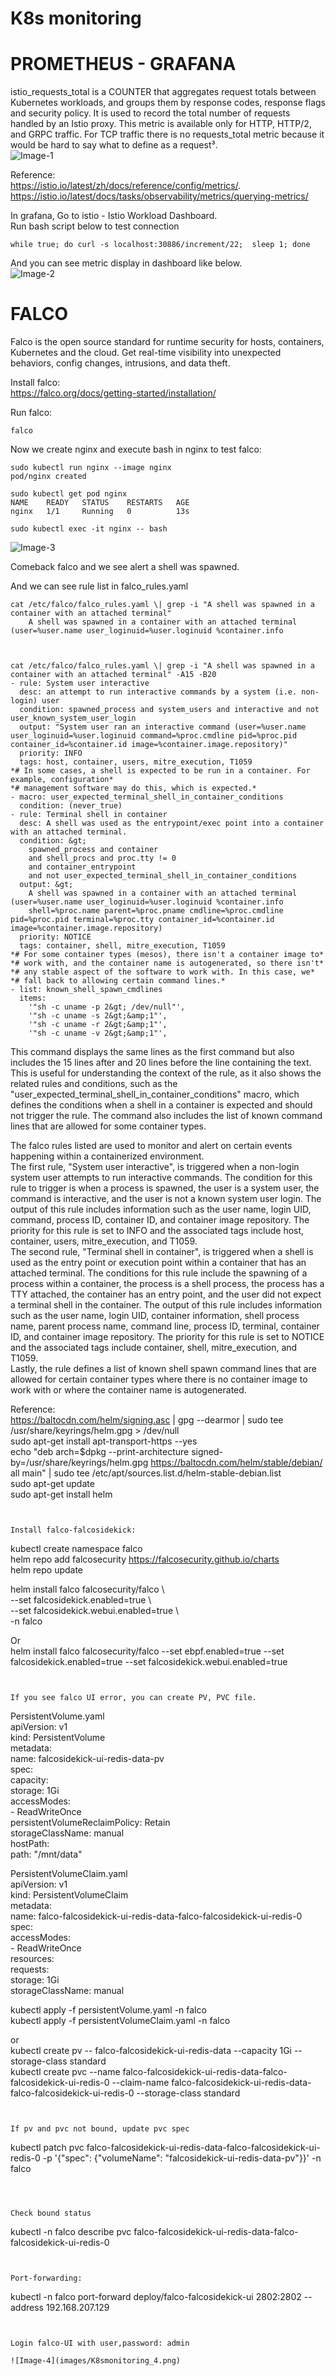 # K8s monitoring
# PROMETHEUS - GRAFANA  
  
istio_requests_total is a COUNTER that aggregates request totals between Kubernetes workloads, and groups them by response codes, response flags and security policy. It is used to record the total number of requests handled by an Istio proxy. This metric is available only for HTTP, HTTP/2, and GRPC traffic. For TCP traffic there is no requests_total metric because it would be hard to say what to define as a request³.  
![Image-1](images/K8smonitoring_1.png)  
  
Reference:  
https://istio.io/latest/zh/docs/reference/config/metrics/.  
https://istio.io/latest/docs/tasks/observability/metrics/querying-metrics/  
  
  
  
In grafana, Go to istio - Istio Workload Dashboard.  
Run bash script below to test connection  

```
while true; do curl -s localhost:30886/increment/22;  sleep 1; done
``` 
  
  
And you can see metric display in dashboard like below.  
![Image-2](images/K8smonitoring_2.png)  
  
  
# FALCO  
Falco is the open source standard for runtime security for hosts, containers, Kubernetes and the cloud. Get real-time visibility into unexpected behaviors, config changes, intrusions, and data theft.  
  
Install falco:  
https://falco.org/docs/getting-started/installation/  
  
Run  falco:  

```
falco
``` 
  
  
Now we create nginx and execute bash in nginx to test falco:  

```
sudo kubectl run nginx --image nginx  
pod/nginx created  
  
sudo kubectl get pod nginx  
NAME    READY   STATUS    RESTARTS   AGE  
nginx   1/1     Running   0          13s  
  
sudo kubectl exec -it nginx -- bash
``` 
  
  
![Image-3](images/K8smonitoring_3.png)  
  
Comeback falco and we see alert a shell was spawned.  
  
And we can see rule list in  falco_rules.yaml  

```
cat /etc/falco/falco_rules.yaml \| grep -i "A shell was spawned in a container with an attached terminal"  
    A shell was spawned in a container with an attached terminal (user=%user.name user_loginuid=%user.loginuid %container.info  
  
  
  
cat /etc/falco/falco_rules.yaml \| grep -i "A shell was spawned in a container with an attached terminal" -A15 -B20  
- rule: System user interactive  
  desc: an attempt to run interactive commands by a system (i.e. non-login) user  
  condition: spawned_process and system_users and interactive and not user_known_system_user_login  
  output: "System user ran an interactive command (user=%user.name user_loginuid=%user.loginuid command=%proc.cmdline pid=%proc.pid container_id=%container.id image=%container.image.repository)"  
  priority: INFO  
  tags: host, container, users, mitre_execution, T1059  
*# In some cases, a shell is expected to be run in a container. For example, configuration*  
*# management software may do this, which is expected.*  
- macro: user_expected_terminal_shell_in_container_conditions  
  condition: (never_true)  
- rule: Terminal shell in container  
  desc: A shell was used as the entrypoint/exec point into a container with an attached terminal.  
  condition: &gt;  
    spawned_process and container  
    and shell_procs and proc.tty != 0  
    and container_entrypoint  
    and not user_expected_terminal_shell_in_container_conditions  
  output: &gt;  
    A shell was spawned in a container with an attached terminal (user=%user.name user_loginuid=%user.loginuid %container.info  
    shell=%proc.name parent=%proc.pname cmdline=%proc.cmdline pid=%proc.pid terminal=%proc.tty container_id=%container.id image=%container.image.repository)  
  priority: NOTICE  
  tags: container, shell, mitre_execution, T1059  
*# For some container types (mesos), there isn't a container image to*  
*# work with, and the container name is autogenerated, so there isn't*  
*# any stable aspect of the software to work with. In this case, we*  
*# fall back to allowing certain command lines.*  
- list: known_shell_spawn_cmdlines  
  items:   
    '"sh -c uname -p 2&gt; /dev/null"',  
    '"sh -c uname -s 2&gt;&amp;1"',  
    '"sh -c uname -r 2&gt;&amp;1"',  
    '"sh -c uname -v 2&gt;&amp;1"',
``` 
  
  
This command displays the same lines as the first command but also includes the 15 lines after and 20 lines before the line containing the text. This is useful for understanding the context of the rule, as it also shows the related rules and conditions, such as the "user_expected_terminal_shell_in_container_conditions" macro, which defines the conditions when a shell in a container is expected and should not trigger the rule. The command also includes the list of known command lines that are allowed for some container types.  
  
The falco rules listed  are used to monitor and alert on certain events happening within a containerized environment.  
The first rule, "System user interactive", is triggered when a non-login system user attempts to run interactive commands. The condition for this rule to trigger is when a process is spawned, the user is a system user, the command is interactive, and the user is not a known system user login. The output of this rule includes information such as the user name, login UID, command, process ID, container ID, and container image repository. The priority for this rule is set to INFO and the associated tags include host, container, users, mitre_execution, and T1059.  
The second rule, "Terminal shell in container", is triggered when a shell is used as the entry point or execution point within a container that has an attached terminal. The conditions for this rule include the spawning of a process within a container, the process is a shell process, the process has a TTY attached, the container has an entry point, and the user did not expect a terminal shell in the container. The output of this rule includes information such as the user name, login UID, container information, shell process name, parent process name, command line, process ID, terminal, container ID, and container image repository. The priority for this rule is set to NOTICE and the associated tags include container, shell, mitre_execution, and T1059.  
Lastly, the rule defines a list of known shell spawn command lines that are allowed for certain container types where there is no container image to work with or where the container name is autogenerated.  
  
Reference:  
https://baltocdn.com/helm/signing.asc \| gpg --dearmor \| sudo tee /usr/share/keyrings/helm.gpg &gt; /dev/null  
sudo apt-get install apt-transport-https --yes  
echo "deb arch=$dpkg --print-architecture signed-by=/usr/share/keyrings/helm.gpg https://baltocdn.com/helm/stable/debian/ all main" \| sudo tee /etc/apt/sources.list.d/helm-stable-debian.list  
sudo apt-get update  
sudo apt-get install helm
``` 
  
  
Install falco-falcosidekick:  

```
kubectl create namespace falco  
helm repo add falcosecurity https://falcosecurity.github.io/charts  
helm repo update  
  
helm install falco falcosecurity/falco \  
--set falcosidekick.enabled=true \  
--set falcosidekick.webui.enabled=true \  
-n falco  
  
Or  
helm install falco falcosecurity/falco --set ebpf.enabled=true  --set falcosidekick.enabled=true  --set falcosidekick.webui.enabled=true
``` 
  
  
If you see falco UI error, you can create PV, PVC file.  

```
PersistentVolume.yaml  
apiVersion: v1  
kind: PersistentVolume  
metadata:  
  name: falcosidekick-ui-redis-data-pv  
spec:  
  capacity:  
    storage: 1Gi  
  accessModes:  
    - ReadWriteOnce  
  persistentVolumeReclaimPolicy: Retain  
  storageClassName: manual  
  hostPath:  
    path: "/mnt/data"  
  
  
PersistentVolumeClaim.yaml  
apiVersion: v1  
kind: PersistentVolumeClaim  
metadata:  
  name: falco-falcosidekick-ui-redis-data-falco-falcosidekick-ui-redis-0  
spec:  
  accessModes:  
    - ReadWriteOnce  
  resources:  
    requests:  
      storage: 1Gi  
  storageClassName: manual  
  
kubectl apply -f persistentVolume.yaml -n falco  
kubectl apply -f persistentVolumeClaim.yaml -n falco  
  
or  
kubectl create pv -- falco-falcosidekick-ui-redis-data --capacity 1Gi --storage-class standard  
kubectl create pvc --name falco-falcosidekick-ui-redis-data-falco-falcosidekick-ui-redis-0 --claim-name falco-falcosidekick-ui-redis-data-falco-falcosidekick-ui-redis-0 --storage-class standard
``` 
  
  
If pv and pvc not bound, update pvc spec  

```
kubectl patch pvc falco-falcosidekick-ui-redis-data-falco-falcosidekick-ui-redis-0 -p '{"spec": {"volumeName": "falcosidekick-ui-redis-data-pv"}}' -n falco
``` 
  
  
  
Check bound status  

```
kubectl -n falco describe pvc falco-falcosidekick-ui-redis-data-falco-falcosidekick-ui-redis-0
``` 
  
  
Port-forwarding:  

```
kubectl -n falco port-forward deploy/falco-falcosidekick-ui 2802:2802 --address 192.168.207.129
``` 
  
  
Login falco-UI with user,password: admin  
  
![Image-4](images/K8smonitoring_4.png)  

